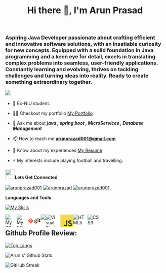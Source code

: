 

<!-- # Hi there! <img src="https://raw.githubusercontent.com/MartinHeinz/MartinHeinz/master/wave.gif" width="30px" height="30px" /> -->
<h1 align="center">Hi there 👋, I'm Arun Prasad</h1>


<br />
<h3 >Aspiring Java Developer passionate about crafting efficient and innovative software solutions, with an insatiable curiosity for new concepts.
 Equipped with a solid foundation in Java programming and a keen eye for detail, excels in translating complex problems into seamless, 
 user-friendly applications. Constantly learning and evolving, thrives on tackling challenges and turning ideas into reality.
 Ready to create something extraordinary together.
</h3>
<!-- Hi, I'm **ARUN PRASAD**, a passionate **JAVA BACK-END DEVELOPER**  from india, currently studying @ **Masai School**. My passion for software lies with dreaming up ideas and making them come true with elegant interfaces. I take great care in the experience, architecture, and code quality of the things I build. I love collabrating on intetresting and challenging projects. I have a keen interest in learing new languages. -->

![](https://cdn.dribbble.com/users/1292677/screenshots/6139167/media/fcf7fd0c619bb87706533079240915f3.gif)

- 🌱 Ex-NIU student.

- 👨‍💻 Checkout my portfolio [My Portfolio](https://arunprazad001.github.io/#)


- 💬 Ask me about ***java , spring boot , MicroServices , Database Management***

- 📫 How to reach me **arunprazad001@gmail.com**

- 📄 Know about my experiences [My Resume](https://drive.google.com/file/d/1Z0tnzJjkVL1sVatt-KntlVD6BKHwiIC4/view?usp=sharing)
- ⚡ My interests include playing football and travelling.

<img src="https://raw.githubusercontent.com/MartinHeinz/MartinHeinz/master/wave.gif" width="30px" height="30px" />**Lets Get Connected** 

<a href="https://www.linkedin.com/in/arunprazad001/" target="blank"><img align="center" src="https://raw.githubusercontent.com/rahuldkjain/github-profile-readme-generator/master/src/images/icons/Social/linked-in-alt.svg" alt="arunprazad001" height="30" width="40" /></a>
<a href="https://www.facebook.com/amalv.prasad" target="blank"><img align="center" src="https://raw.githubusercontent.com/rahuldkjain/github-profile-readme-generator/master/src/images/icons/Social/facebook.svg" alt="arunprazad" height="30" width="40" /></a>
<a href="https://www.instagram.com/arun_prazad_/" target="blank"><img align="center" src="https://raw.githubusercontent.com/rahuldkjain/github-profile-readme-generator/master/src/images/icons/Social/instagram.svg" alt="arunprazad001" height="30" width="40" /></a>

**Languages and Tools**  

 [![My Skills](https://skillicons.dev/icons?i=java,spring)]()


<!-- <img align="left" height="40" src="https://raw.githubusercontent.com/github/explore/80688e429a7d4ef2fca1e82350fe8e3517d3494d/topics/nodejs/nodejs.png"> -->

<img align="left" alt="MySQL" width="26px" height="40" src="https://cdn.jsdelivr.net/gh/devicons/devicon/icons/mysql/mysql-original.svg" style="padding-right:10px;" />

<img align="left" alt="MySQL" width="26px" height="40" src="https://www.svgrepo.com/show/331488/mongodb.svg" style="padding-right:10px;" />

<img align="left" height="40" src="https://raw.githubusercontent.com/github/explore/80688e429a7d4ef2fca1e82350fe8e3517d3494d/topics/git/git.png">
<img align="left" height="40" src="https://cdn.iconscout.com/icon/free/png-256/free-postman-3521648-2945092.png?f=webp">

<img align="left" height="40" alt="Visual Studio Code" width="36px" src="https://cdn.jsdelivr.net/gh/devicons/devicon/icons/vscode/vscode-original.svg" style="padding-right:10px;" />
<img align="left" height="40" src="https://raw.githubusercontent.com/github/explore/80688e429a7d4ef2fca1e82350fe8e3517d3494d/topics/javascript/javascript.png">
<img align="left" height="40" alt="HTML5" width="36px" src="https://cdn.jsdelivr.net/gh/devicons/devicon/icons/html5/html5-original.svg" style="padding-right:10px;" />
<img align="left" height="40" alt="CSS3" width="36px" src="https://cdn.jsdelivr.net/gh/devicons/devicon/icons/css3/css3-original.svg" style="padding-right:10px;" />





<br />


<h2> Github Profile Review:</h2>

[![Top Langs](https://github-readme-stats.vercel.app/api/top-langs/?username=arunprazad001&layout=compact&count_private=true&bg_color=0d1116&title_color=F7ED1B&text_color=a4aacb&icon_color=F7ED1B)](https://github.com/safalalikhan/github-readme-stats)

  
![Arun's' Github Stats](https://github-readme-stats.vercel.app/api?username=arunprazad001&hide=contribs,prs&show_icons=true&bg_color=0d1116&title_color=F7ED1B&text_color=a4aacb&icon_color=F7ED1B)

  ![GitHub Streak](https://github-readme-streak-stats.herokuapp.com/?user=arunprazad001&theme=dark&count_private=true&bg_color=0d1116&title_color=F7ED1B&text_color=a4aacb&icon_color=F7ED1B)







